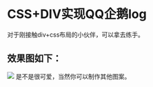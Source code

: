 # CSS+DIV实现QQ企鹅log

对于刚接触div+css布局的小伙伴，可以拿去练手。

## 效果图如下：
![](https://github.com/Hi-world-DF/qq_log/blob/master/qq.png)
是不是很可爱，当然你可以制作其他图案。
